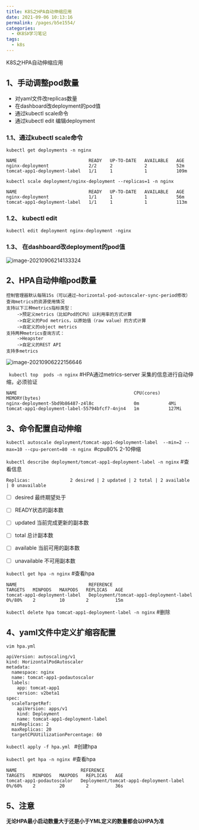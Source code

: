 ```yaml
---
title: K8S之HPA自动伸缩应用
date: 2021-09-06 10:13:16
permalink: /pages/b5e1554/
categories:
  - 《K8S》学习笔记
tags:
  - k8s
---
```


K8S之HPA自动伸缩应用

<!-- more -->

##  1、手动调整pod数量

- 对yaml文件改replicas数量
- 在dashboard改deployment的pod值
- 通过kubectl scale命令
- 通过kubectl edit 编辑deployment
  

### 1.1、通过kubectl scale命令

`kubectl get deployments -n nginx`

```
NAME                           READY   UP-TO-DATE   AVAILABLE   AGE
nginx-deployment               2/2     2            2           52m
tomcat-app1-deployment-label   1/1     1            1           109m
```

`kubectl scale deployment/nginx-deployment --replicas=1 -n nginx`

```
NAME                           READY   UP-TO-DATE   AVAILABLE   AGE
nginx-deployment               1/1     1            1           56m
tomcat-app1-deployment-label   1/1     1            1           113m
```

### 1.2、 kubectl edit 

`kubectl edit deployment nginx-deployment -nginx`

### 1.3、 在dashboard改deployment的pod值

![image-20210906214133324](https://cdn.jsdelivr.net/gh/lzq70112/images/blog/image-20210906214133324.png)

## 2、HPA自动伸缩pod数量



```
控制管理器默认每隔15s（可以通过–horizontal-pod-autoscaler-sync-period修改）查询metrics的资源使用情况
支持以下三种metrics指标类型：
    ->预定义metrics（比如Pod的CPU）以利用率的方式计算
    ->自定义的Pod metrics，以原始值（raw value）的方式计算
    ->自定义的object metrics
支持两种metrics查询方式：
    ->Heapster
    ->自定义的REST API
支持多metrics
```

![image-20210906222156646](https://cdn.jsdelivr.net/gh/lzq70112/images/blog/image-20210906222156646.png)



` kubectl top  pods -n nginx` #HPA通过metrics-server 采集的信息进行自动伸缩，必须验证

```
NAME                                            CPU(cores)   MEMORY(bytes)   
nginx-deployment-5bd9b86487-z4l8c               0m           4Mi             
tomcat-app1-deployment-label-55794bfcf7-4njn4   1m           127Mi       
```

## 3、命令配置自动伸缩

`kubectl autoscale deployment/tomcat-app1-deployment-label  --min=2 --max=10 --cpu-percent=80 -n nginx `#cpu80%  2-10伸缩



`kubectl describe deployment/tomcat-app1-deployment-label -n nginx` #查看信息

```
Replicas:               2 desired | 2 updated | 2 total | 2 available | 0 unavailable
```

- [ ] desired 最终期望处于
- [ ] READY状态的副本数 
- [ ] updated 当前完成更新的副本数
- [ ] total 总计副本数
- [ ] available 当前可用的副本数 
- [ ] unavailable 不可用副本数



`kubectl get hpa -n nginx` #查看hpa

```
NAME                           REFERENCE                                 TARGETS   MINPODS   MAXPODS   REPLICAS   AGE
tomcat-app1-deployment-label   Deployment/tomcat-app1-deployment-label   0%/80%    2         10        2          15m
```

`kubectl delete hpa tomcat-app1-deployment-label -n nginx` #删除

## 4、yaml文件中定义扩缩容配置

`vim hpa.yml`

```
apiVersion: autoscaling/v1
kind: HorizontalPodAutoscaler
metadata:
  namespace: nginx
  name: tomcat-app1-podautoscalor
  labels:
    app: tomcat-app1
    version: v2beta1
spec:
  scaleTargetRef:
    apiVersion: apps/v1
    kind: Deployment
    name: tomcat-app1-deployment-label
  minReplicas: 2
  maxReplicas: 20
  targetCPUUtilizationPercentage: 60
```

`kubectl apply -f hpa.yml ` #创建hpa



`kubectl get hpa -n nginx `#查看hpa

```
NAME                        REFERENCE                                 TARGETS   MINPODS   MAXPODS   REPLICAS   AGE
tomcat-app1-podautoscalor   Deployment/tomcat-app1-deployment-label   0%/60%    2         20        2          36s
```

## 5、注意

**无论HPA最小启动数量大于还是小于YML定义的数量都会以HPA为准**

